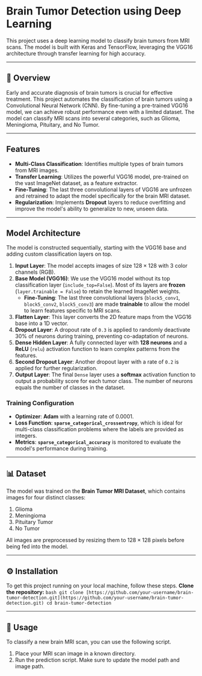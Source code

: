 # Brain Tumor Detection using Deep Learning

This project uses a deep learning model to classify brain tumors from MRI scans. The model is built with Keras and TensorFlow, leveraging the VGG16 architecture through transfer learning for high accuracy.
***

## 🧐 Overview
Early and accurate diagnosis of brain tumors is crucial for effective treatment. This project automates the classification of brain tumors using a Convolutional Neural Network (CNN). By fine-tuning a pre-trained VGG16 model, we can achieve robust performance even with a limited dataset. The model can classify MRI scans into several categories, such as Glioma, Meningioma, Pituitary, and No Tumor.

***

## Features
* **Multi-Class Classification**: Identifies multiple types of brain tumors from MRI images.
* **Transfer Learning**: Utilizes the powerful VGG16 model, pre-trained on the vast ImageNet dataset, as a feature extractor.
* **Fine-Tuning**: The last three convolutional layers of VGG16 are unfrozen and retrained to adapt the model specifically for the brain MRI dataset.
* **Regularization**: Implements **Dropout** layers to reduce overfitting and improve the model's ability to generalize to new, unseen data.

***

## Model Architecture
The model is constructed sequentially, starting with the VGG16 base and adding custom classification layers on top.

1.  **Input Layer**: The model accepts images of size $128 \times 128$ with 3 color channels (RGB).
2.  **Base Model (VGG16)**: We use the VGG16 model without its top classification layer (`include_top=False`). Most of its layers are **frozen** (`layer.trainable = False`) to retain the learned ImageNet weights.
    * **Fine-Tuning**: The last three convolutional layers (`block5_conv1`, `block5_conv2`, `block5_conv3`) are made **trainable** to allow the model to learn features specific to MRI scans.
3.  **Flatten Layer**: This layer converts the 2D feature maps from the VGG16 base into a 1D vector.
4.  **Dropout Layer**: A dropout rate of `0.3` is applied to randomly deactivate 30% of neurons during training, preventing co-adaptation of neurons.
5.  **Dense Hidden Layer**: A fully connected layer with **128 neurons** and a **ReLU** (`relu`) activation function to learn complex patterns from the features.
6.  **Second Dropout Layer**: Another dropout layer with a rate of `0.2` is applied for further regularization.
7.  **Output Layer**: The final `Dense` layer uses a **softmax** activation function to output a probability score for each tumor class. The number of neurons equals the number of classes in the dataset.

### Training Configuration
* **Optimizer**: **Adam** with a learning rate of $0.0001$.
* **Loss Function**: **`sparse_categorical_crossentropy`**, which is ideal for multi-class classification problems where the labels are provided as integers.
* **Metrics**: **`sparse_categorical_accuracy`** is monitored to evaluate the model's performance during training.

***

## 📊 Dataset
The model was trained on the **Brain Tumor MRI Dataset**, which contains images for four distinct classes:
1.  Glioma
2.  Meningioma
3.  Pituitary Tumor
4.  No Tumor

All images are preprocessed by resizing them to $128 \times 128$ pixels before being fed into the model.

***

## ⚙️ Installation
To get this project running on your local machine, follow these steps.
  **Clone the repository:**
    ```bash
    git clone [https://github.com/your-username/brain-tumor-detection.git](https://github.com/your-username/brain-tumor-detection.git)
    cd brain-tumor-detection
    ```
***

## 🚀 Usage
To classify a new brain MRI scan, you can use the following script.

1.  Place your MRI scan image in a known directory.
2.  Run the prediction script. Make sure to update the model path and image path.
